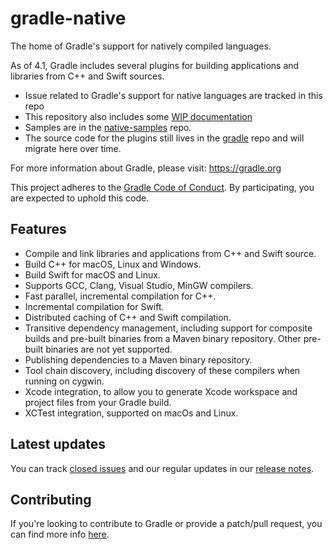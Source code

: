 # gradle-native

The home of Gradle's support for natively compiled languages. 

As of 4.1, Gradle includes several plugins for building applications and libraries from C++ and Swift sources.

- Issue related to Gradle's support for native languages are tracked in this repo
- This repository also includes some [WIP documentation](docs/README.md) 
- Samples are in the [native-samples](https://github.com/gradle/native-samples) repo.
- The source code for the plugins still lives in the [gradle](https://github.com/gradle/gradle) repo and will migrate here over time.

For more information about Gradle, please visit: https://gradle.org

This project adheres to the [Gradle Code of Conduct](https://gradle.org/conduct/). By participating, you are expected to uphold this code.

## Features

- Compile and link libraries and applications from C++ and Swift source.
- Build C++ for macOS, Linux and Windows.
- Build Swift for macOS and Linux.
- Supports GCC, Clang, Visual Studio, MinGW compilers.
- Fast parallel, incremental compilation for C++.
- Incremental compilation for Swift.
- Distributed caching of C++ and Swift compilation.
- Transitive dependency management, including support for composite builds and pre-built binaries from a Maven binary repository. Other pre-built binaries are not yet supported.
- Publishing dependencies to a Maven binary repository.
- Tool chain discovery, including discovery of these compilers when running on cygwin.
- Xcode integration, to allow you to generate Xcode workspace and project files from your Gradle build.
- XCTest integration, supported on macOs and Linux.

## Latest updates

You can track [closed issues](https://github.com/gradle/gradle-native/issues?q=is%3Aissue+is%3Aclosed) and our regular updates in our [release notes](RELEASE-NOTES.md).

## Contributing

If you're looking to contribute to Gradle or provide a patch/pull request, you can find more info [here](https://github.com/gradle/gradle-native/blob/master/.github/CONTRIBUTING.md).
